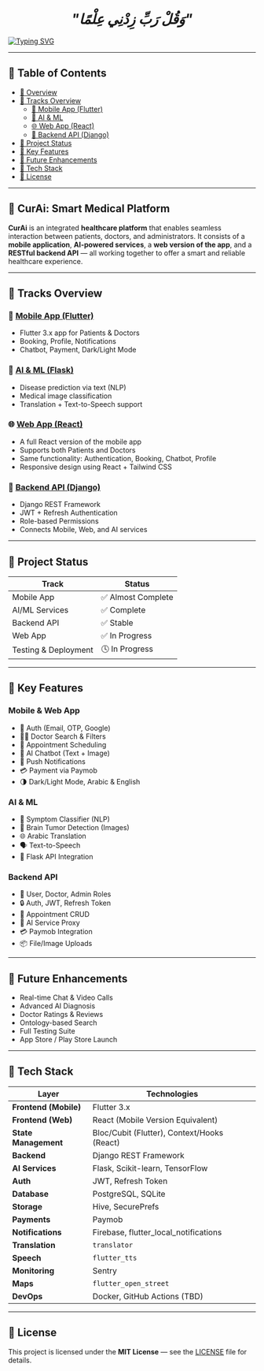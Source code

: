 
<div align="center">

# *"وَقُلْ رَبِّ زِدْنِي عِلْمًا"*

</div>

<a href="https://git.io/typing-svg"><img src="https://readme-typing-svg.demolab.com?font=Protest+Guerrilla&weight=900&size=45&pause=1000&color=F78918&width=835&height=100&lines=CurAi+System+%F0%9F%98%8A%E2%9C%8C%EF%B8%8F+-+Smart+Medical+Platform" alt="Typing SVG" /></a>

---

## 📑 Table of Contents

- [🧠 Overview](#-curai-smart-medical-platform)
- [🚀 Tracks Overview](#-tracks-overview)
  - [📱 Mobile App (Flutter)](#mobile-app-flutter)
  - [🧠 AI & ML](#ai--ml)
  - [🌐 Web App (React)](#web-app-react)
  - [🧪 Backend API (Django)](#backend-api-django)
- [🔧 Project Status](#-project-status)
- [🧩 Key Features](#-key-features)
- [🔮 Future Enhancements](#-future-enhancements)
- [🧪 Tech Stack](#-tech-stack)
- [📝 License](#-license)

---

## 🧠 CurAi: Smart Medical Platform

**CurAi** is an integrated **healthcare platform** that enables seamless interaction between patients, doctors, and administrators. It consists of a **mobile application**, **AI-powered services**, a **web version of the app**, and a **RESTful backend API** — all working together to offer a smart and reliable healthcare experience.

---

## 🚀 Tracks Overview

### 📱 [Mobile App (Flutter)](mobile_application)

- Flutter 3.x app for Patients & Doctors
- Booking, Profile, Notifications
- Chatbot, Payment, Dark/Light Mode

### 🧠 [AI & ML (Flask)](ai_models)

- Disease prediction via text (NLP)
- Medical image classification
- Translation + Text-to-Speech support

### 🌐 [Web App (React)](website)

- A full React version of the mobile app
- Supports both Patients and Doctors
- Same functionality: Authentication, Booking, Chatbot, Profile
- Responsive design using React + Tailwind CSS

### 🧪 [Backend API (Django)](backend)

- Django REST Framework
- JWT + Refresh Authentication
- Role-based Permissions
- Connects Mobile, Web, and AI services

---

## 🔧 Project Status

| Track | Status |
|-------|--------|
| Mobile App | ✅ Almost Complete |
| AI/ML Services | ✅ Complete |
| Backend API | ✅ Stable |
| Web App | ✅ In Progress |
| Testing & Deployment | 🕓 In Progress |

---

## 🧩 Key Features

### Mobile & Web App
- 🔐 Auth (Email, OTP, Google)
- 👨‍⚕️ Doctor Search & Filters
- 📅 Appointment Scheduling
- 🧠 AI Chatbot (Text + Image)
- 📲 Push Notifications
- 💳 Payment via Paymob
- 🌗 Dark/Light Mode, Arabic & English

### AI & ML
- 🤖 Symptom Classifier (NLP)
- 🧠 Brain Tumor Detection (Images)
- 🌐 Arabic Translation
- 🗣️ Text-to-Speech
- 🧠 Flask API Integration

### Backend API
- 👥 User, Doctor, Admin Roles
- 🔒 Auth, JWT, Refresh Token
- 📅 Appointment CRUD
- 🔁 AI Service Proxy
- 💳 Paymob Integration
- 📦 File/Image Uploads

---

## 🔮 Future Enhancements

- Real-time Chat & Video Calls
- Advanced AI Diagnosis
- Doctor Ratings & Reviews
- Ontology-based Search
- Full Testing Suite
- App Store / Play Store Launch

---

## 🧪 Tech Stack

| Layer | Technologies |
|-------|--------------|
| **Frontend (Mobile)** | Flutter 3.x |
| **Frontend (Web)** | React (Mobile Version Equivalent) |
| **State Management** | Bloc/Cubit (Flutter), Context/Hooks (React) |
| **Backend** | Django REST Framework |
| **AI Services** | Flask, Scikit-learn, TensorFlow |
| **Auth** | JWT, Refresh Token |
| **Database** | PostgreSQL, SQLite |
| **Storage** | Hive, SecurePrefs |
| **Payments** | Paymob |
| **Notifications** | Firebase, flutter_local_notifications |
| **Translation** | `translator` |
| **Speech** | `flutter_tts` |
| **Monitoring** | Sentry |
| **Maps** | `flutter_open_street` |
| **DevOps** | Docker, GitHub Actions (TBD) |

---

## 📝 License

This project is licensed under the **MIT License** — see the [LICENSE](./LICENSE) file for details.
